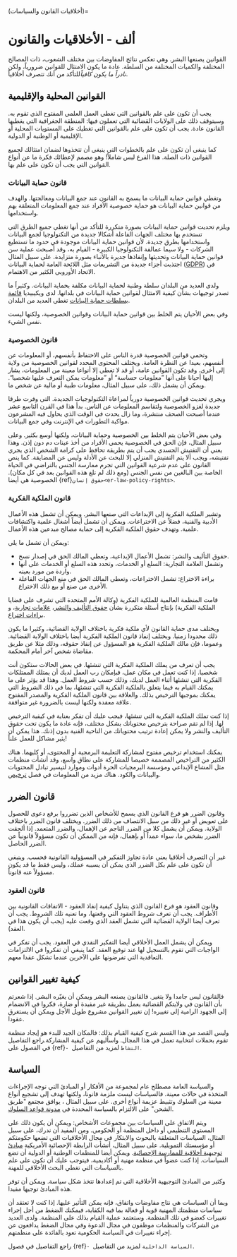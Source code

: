 (أخلاقيات القانون والسياسات)=
# ألف - الأخلاقيات والقانون

القوانين يصنعها البشر. وهي تعكس نتائج المفاوضات بين مختلف الشعوب، ذات المصالح المختلفة والكميات المختلفة من السلطة. عادة ما يكون الامتثال للقوانين ضرورياً، ولكن *نادراً ما يكون كافياً*للتأكد من أنك تتصرف أخلاقياً.

## القوانين المحلية والإقليمية

يجب أن تكون على علم بالقوانين التي تغطي العمل العلمي المفتوح الذي تقوم به. وسيتوقف ذلك على الولايات القضائية التي تعملون فيها: المنطقة الجغرافية التي يغطيها القانون عادة. يجب أن تكون على علم بالقوانين التي تغطيك على المستويات المحلية أو الإقليمية أو الوطنية أو الدولية.

كما ينبغي أن تكون على علم بالخطوات التي ينبغي أن تتخذوها لضمان امتثالك لجميع القوانين ذات الصلة. هذا الفرع ليس شاملاً! وهو مصمم لإعطائك فكرة ما عن أنواع القوانين التي يجب أن تكون على علم بها.

### قانون حماية البيانات

وتغطي قوانين حماية البيانات ما يسمح به القانون عند جمع البيانات ومعالجتها. والهدف من قوانين حماية البيانات هو حماية خصوصية الأفراد عند جمع المعلومات المتعلقة بهم واستخدامها.

ويلزم تحديث قوانين حماية البيانات بصورة متكررة للتأكد من أنها تغطي جميع الطرق التي تستخدم بها مختلف الجهات الفاعلة أشكالا جديدة من التكنولوجيا لجمع البيانات واستخدامها بطرق جديدة. لأن قوانين حماية البيانات موجودة في حدود ما تستطيع الشركات - ولا سيما عمالقة التكنولوجيا الكبيرة - القيام به، وقد أصبحت عملية سن قوانين حماية البيانات وتحديثها وإنفاذها جديرة بالأنباء بصورة متزايدة. على سبيل المثال اجتذبت أجزاء جديدة من التشريعات مثل اللائحة العامة لحماية البيانات ([GDPR](https://gdpr-info.eu/)) في الاتحاد الأوروبي الكثير من الاهتمام.

ولدى العديد من البلدان سلطة وطنية لحماية البيانات مكلفة بحماية البيانات. وكثيراً ما تصدر توجيهات بشأن كيفية الامتثال لقوانين حماية البيانات في بلدانها. لدى ويكيبيديا [قائمة بسلطات حماية البيانات](https://en.wikipedia.org/wiki/National_data_protection_authority) تغطي العديد من البلدان.

وفي بعض الأحيان يتم الخلط بين قوانين حماية البيانات وقوانين الخصوصية، ولكنها ليست نفس الشيء.

### قانون الخصوصية

وتحمي قوانين الخصوصية قدرة الناس على الاحتفاظ بأنفسهم، أو المعلومات عن أنفسهم، بعيدا عن النظرة العامة. ويختلف المحتوى المحدد لقوانين الخصوصية من ولاية إلى أخرى. وقد تكون القوانين عامة، أو قد لا تغطي إلا أنواعا معينة من المعلومات، يشار إليها أحيانا على أنها ”معلومات حساسة“ أو ”معلومات يمكن التعرف عليها شخصيا“. ويمكن أن يشمل ذلك، على سبيل المثال، معلومات طبية أو مالية عن شخص ما.

ويجري تحديث قوانين الخصوصية دورياً لمراعاة التكنولوجيات الجديدة. التي وفرت طرقا جديدة لغزو الخصوصية ولتقاسم المعلومات عن الناس. بدأ هذا في القرن التاسع عشر عندما أصبحت الصحف منتشرة، وما زال يحدث في الوقت الذي يحاول فيه المشرعون مواكبة التطورات في الإنترنت وفي جمع البيانات.

وفي بعض الأحيان يتم الخلط بين الخصوصية وحماية البيانات، ولكنها أوسع بكثير. وعلى سبيل المثال، فإن الحق في الخصوصية يحمي الأفراد من أخذ عينات دم دون إذن. وهذا يعني أن التفتيش الجسدي يجب أن يتم بطريقة تحافظ على كرامة الشخص الذي يجري تفتيشه، ويجب ألا يتم التفتيش المنزلي إلا للبحث عن الأدلة وليس عن المضايقة. كما ينص القانون على عدم شرعية القوانين التي تجرم ممارسة الجنس بالتراضي في الحياة الخاصة بين البالغين من نفس الجنس (ومع ذلك لم تلغ هذه القوانين بعد في كل مكان). الخصوصية هي أيضا {ref}`حقوق إنسان<er-law-policy-rights>`.

### قانون الملكية الفكرية

وتشير الملكية الفكرية إلى الإبداعات التي صنعها البشر. ويمكن أن تشمل هذه الأعمال الأدبية والفنية، فضلاً عن الاختراعات. ويمكن أن تشمل أيضاً أشغال علمية واكتشافات علمية. وتهدف حقوق الملكية الفكرية إلى حماية مصالح مبدعين هذه الأعمال.

ويمكن أن تشمل ما يلي:
- حقوق التأليف والنشر: تشمل الأعمال الإبداعية، وتعطي المالك الحق في إصدار نسخ.
- وتشمل العلامة التجارية: السلع أو الخدمات، وتحدد هذه السلع أو الخدمات على أنها واردة من مورد بعينه.
- براءة الاختراع: تشمل الاختراعات، وتعطي المالك الحق في منع الجهات الفاعلة الأخرى من صنع أو بيع ذلك الاختراع.

قامت المنظمة العالمية للملكية الفكرية (وكالة الأمم المتحدة التي تشرف على قضايا الملكية الفكرية) بإنتاج أسئلة متكررة بشأن [حقوق التأليف والنشر](https://www.wipo.int/copyright/en/faq_copyright.html)، [علامات تجارية](https://www.wipo.int/trademarks/en/)، و [براءات اختراع](https://www.wipo.int/patents/en/faq_patents.html).

ويختلف مدى حماية القانون لأي ملكية فكرية باختلاف الولاية القضائية، وكثيرا ما يكون ذلك محدودا زمنيا. ويختلف إنفاذ قانون الملكية الفكرية أيضا باختلاف الولاية القضائية. وعموما، فإن مالك الملكية الفكرية هو المسؤول عن إنفاذ حقوقه، وذلك مثلا عن طريق مقاضاة شخص آخر أمام المحكمة.

يجب أن تعرف من يملك الملكية الفكرية التي تنشئها. في بعض الحالات ستكون أنت شخصيا. إذا كنت تعمل في مكان عمل، فبإمكان رب العمل لديك أن يمتلك الممتلكات الفكرية التي تنشئها أثناء العمل لديك، وذلك حسب شروط العمل. وهذا قد يؤثر على ما يمكنك القيام به فيما يتعلق بالملكية الفكرية التي تنشئها، بما في ذلك الشروط التي يمكنك بموجبها الترخيص بذلك. والعلاقة بين قانون الملكية الفكرية والمصدر المفتوح علاقة معقدة ولكنها ليست بالضرورة غير متوافقة.
<!--- Link to the activism chapter, section on advocating for open practice, when we've written it -->

إذا كنت تملك الملكية الفكرية التي تنشئها، فيجب عليك أن تفكر بعناية في كيفية الترخيص لها. إذا لم تقم صراحة بترخيص محتوياتك بشكل مختلف، فإنه عادة ما يكون تحت حقوق التأليف والنشر ولا يمكن إعادة ترتيب محتوياتك من الناحية الفنية بدون إذنك. هذا يمكن أن يثير مشاكل للعمل علناً!

يمكنك استخدام ترخيص مفتوح لمشاركة التعليمة البرمجية أو المحتوى، أو كليهما. هناك الكثير من التراخيص المصممة خصيصا للمشاركة على نطاق واسع، وقد أنشأت منظمات مثل المشاع الإبداعي ومؤسسة البرمجيات الحرة أدوات وموارد لتيسير تبادل المحتويات والبيانات والكود. هناك مزيد من المعلومات في فصل [ترخيص](https://the-turing-way.netlify.app/reproducible-research/licensing.html).

## قانون الضرر

وقانون الضرر هو فرع القانون الذي يسمح للأشخاص الذين تضرروا برفع دعوى للحصول على تعويض أو غير ذلك من سبل الانتصاف من ذلك الضرر. ويختلف قانون الضرر باختلاف الولاية. ويمكن أن يشمل كلا من الضرر الناجم عن الإهمال، والضرر المتعمد. إذا ألحقت الضرر بشخص ما، سواء عمداً أو بإهمال، فإنه من الممكن أن تكون مسؤولاً قانونياً عن الضرر الحاصل.

غير أن التصرف أخلاقيا يعني عادة تجاوز التفكير في المسؤولية القانونية فحسب. وينبغي أن تكون على علم بكل الضرر الذي يمكن أن يسببه عملك، وليس فقط ما قد يكون مسؤولاً عنه قانوناً.

### قانون العقود

وقانون العقود هو فرع القانون الذي يتناول كيفية إنفاذ العقود - الاتفاقات القانونية بين الأطراف. يجب أن تعرف شروط العقود التي وقعتها، وما تعنيه تلك الشروط. يجب أن تعرف أيضا الولاية القضائية التي تشمل العقد الذي وقعت عليه (يجب أن يكون هذا في العقد).

ويمكن أن يشمل العمل الأخلاقي أيضا التفكير النقدي في العقود. يجب أن تفكر في الواجبات التي تقوم بالتسجيل لها عند توقيع العقد. كما ينبغي أن تفكروا في الالتزامات التعاقدية التي تفرضونها على الآخرين عندما تشكل عقدا معهم.

## كيفية تغيير القوانين

فالقانون ليس جامدا ولا يتغير. فالقانون يصنعه البشر ويمكن أن يغيّره البشر. إذا شعرتم بأن القانون في ولايتكم القضائية يعمل بطريقة غير مفيدة أو ضارة، فكروا في الانضمام إلى الجهود الرامية إلى تغييره! إن تغيير القوانين مشروع طويل الأجل ويمكن أن يستغرق عقودا.

وليس القصد من هذا القسم شرح كيفية القيام بذلك: فالمكان الجيد للبدء هو إيجاد منظمة تقوم بحملات انتخابية تعمل في هذا المجال. واسأليهم عن كيفية المشاركة.<!--- قم بتحرير هذا للإشارة إلى الفصل النشط، عندما نكون قد كتبناه -->راجع التفاصيل في الفصول على {ref}`- النشاط` لمزيد من التفاصيل.

## السياسة

والسياسة العامة مصطلح عام لمجموعة من الأفكار أو المبادئ التي توجه الإجراءات المتخذة في حالات معينة. فالسياسات ليست ملزمة قانونا، ولكنها تهدف إلى تشجيع أنواع معينة من السلوك وتثبيط عزيمة أنواع أخرى. على سبيل المثال ، يوافق مجتمع "طريق الشحن" على الالتزام بالسياسة المحددة في [مدونة قواعد السلوك](https://the-turing-way.netlify.app/community-handbook/coc.html).

ويتم الاتفاق على السياسات بين مجموعات الأشخاص: ويمكن أن يكون ذلك على المستوى التنظيمي أو داخل المنظمة أو الحكومي. ومن المفيد أن ندرك، على سبيل المثال، السياسات المتعلقة بالبحوث والابتكار في مجال الأخلاقيات التي تضعها حكومتكم أو مؤسستك التمويلية. على سبيل المثال، أنشأت الرابطة الإحصائية الأمريكية [مبادئ توجيهية أخلاقية للممارسة الإحصائية](https://www.amstat.org/ASA/Your-Career/Ethical-Guidelines-for-Statistical-Practice.aspx). ويمكن أيضا للمنظمات الوطنية أو الدولية أن تضع السياسات. إذا كنت عضواً في منظمة مهنية أو أكاديمية، فيتوجب عليك أن تكون على علم بالسياسات التي تغطي البحث الأخلاقي للمهنة.

وكثير من المبادئ التوجيهية الأخلاقية التي تم إعدادها تتخذ شكل سياسة. ويمكن أن توفر هذه المبادئ توجيها مفيدا.

وبما أن السياسات هي نتاج مفاوضات واتفاق، فإنه يمكن التأثير عليها. إذا كنت لا تعتقد أن سياسات منظمتك المهنية قوية أو فعالة بما فيه الكفاية، فيمكنك الضغط من أجل إجراء تغييرات كعضو في تلك المنظمة. وستعتمد عملية القيام بذلك على المنظمة. ولدى العديد من الشركات والمنظمات موظفون في مجال الدعوة وفي مجال الضغط يدافعون عن إجراء تغييرات في السياسة الحكومية تعود بالفائدة على منظمتهم.

راجع التفاصيل في فصول {ref}`- السياسة الداخلية` لمزيد من التفاصيل.
